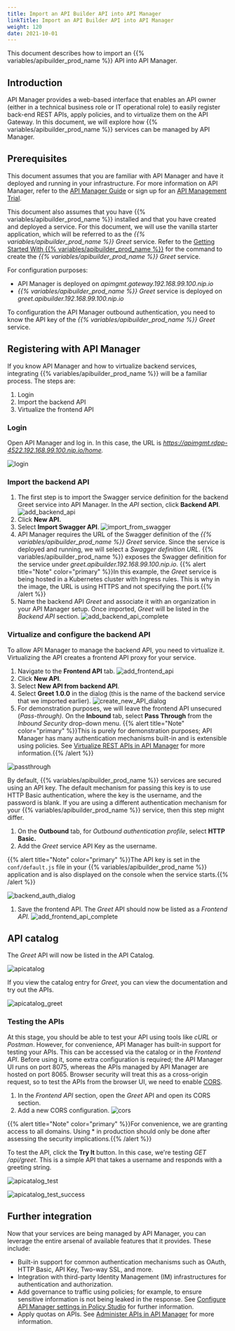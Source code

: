 ```yaml
---
title: Import an API Builder API into API Manager
linkTitle: Import an API Builder API into API Manager
weight: 120
date: 2021-10-01
---
```


This document describes how to import an {{% variables/apibuilder_prod_name %}} API into API Manager.

## Introduction

API Manager provides a web-based interface that enables an API owner (either in a technical business role or IT operational role) to easily register back-end REST APIs, apply policies, and to virtualize them on the API Gateway. In this document, we will explore how {{% variables/apibuilder_prod_name %}} services can be managed by API Manager.

## Prerequisites

This document assumes that you are familiar with API Manager and have it deployed and running in your infrastructure. For more information on API Manager, refer to the [API Manager Guide](https://docs.axway.com/bundle/APIManager_753_APIMgmtGuide_allOS_en_HTML5/page/Content/APIManagementGuideTopics/index.htm) or sign up for an [API Management Trial](https://www.axway.com/en/api-management-trial).

This document also assumes that you have {{% variables/apibuilder_prod_name %}} installed and that you have created and deployed a service. For this document, we will use the vanilla starter application, which will be referred to as the _{{% variables/apibuilder_prod_name %}} Greet_ service. Refer to the [Getting Started With {{% variables/apibuilder_prod_name %}}](/docs/getting_started/#InitializeProject) for the command to create the _{{% variables/apibuilder_prod_name %}} Greet_ service.

For configuration purposes:

* API Manager is deployed on _apimgmt.gateway.192.168.99.100.nip.io_
* _{{% variables/apibuilder_prod_name %}} Greet_ service is deployed on _greet.apibuilder.192.168.99.100.nip.io_

To configuration the API Manager outbound authentication, you need to know the API key of the _{{% variables/apibuilder_prod_name %}} Greet_ service.

## Registering with API Manager

If you know API Manager and how to virtualize backend services, integrating {{% variables/apibuilder_prod_name %}} will be a familiar process. The steps are:

1. Login
1. Import the backend API
1. Virtualize the frontend API

### Login

Open API Manager and log in. In this case, the URL is _https://apimgmt.rdpp-4522.192.168.99.100.nip.io/home._

![login](/Images/login.png)

### Import the backend API

1. The first step is to import the Swagger service definition for the backend Greet service into API Manager. In the _API_ section, click **Backend API**.
  ![add_backend_api](/Images/add_backend_api.png)
1. Click **New API.**
1. Select **Import Swagger API**.
  ![import_from_swagger](/Images/import_from_swagger.png)
1. API Manager requires the URL of the Swagger definition of the _{{% variables/apibuilder_prod_name %}} Greet_ service. Since the service is deployed and running, we will select a _Swagger definition URL_. {{% variables/apibuilder_prod_name %}} exposes the Swagger definition for the service under _greet.apibuilder.192.168.99.100.nip.io_.
  {{% alert title="Note" color="primary" %}}In this example, the _Greet_ service is being hosted in a Kubernetes cluster with Ingress rules. This is why in the image, the URL is using HTTPS and not specifying the port.{{% /alert %}}
1. Name the backend API _Greet_ and associate it with an organization in your API Manager setup. Once imported, _Greet_ will be listed in the _Backend API_ section.
  ![add_backend_api_complete](/Images/add_backend_api_complete.png)

### Virtualize and configure the backend API

To allow API Manager to manage the backend API, you need to virtualize it. Virtualizing the API creates a frontend API proxy for your service.

1. Navigate to the **Frontend API** tab.
  ![add_frontend_api](/Images/add_frontend_api.png)
1. Click **New API**.
1. Select **New API from backend API**.
1. Select **Greet 1.0.0** in the dialog (this is the name of the backend service that we imported earlier).
  ![create_new_API_dialog](/Images/create_new_api_dialog.png)
1. For demonstration purposes, we will leave the frontend API unsecured (_Pass-through)._ On the **Inbound** tab, select **Pass Through** from the _Inbound Security_ drop-down menu.
  {{% alert title="Note" color="primary" %}}This is purely for demonstration purposes; API Manager has many authentication mechanisms built-in and is extensible using policies. See [Virtualize REST APIs in API Manager](https://docs.axway.com/bundle/APIManager_753_APIMgmtGuide_allOS_en_HTML5/page/Content/APIManagementGuideTopics/api_mgmt_virtualize_web.htm) for more information.{{% /alert %}}

  ![passthrough](/Images/passthrough.png)

  By default, {{% variables/apibuilder_prod_name %}} services are secured using an API key. The default mechanism for passing this key is to use HTTP Basic authentication, where the key is the username, and the password is blank. If you are using a different authentication mechanism for your {{% variables/apibuilder_prod_name %}} service, then this step might differ.
1. On the **Outbound** tab, for _Outbound authentication profile_, select **HTTP Basic.**
1. Add the _Greet_ service API Key as the username.

  {{% alert title="Note" color="primary" %}}The API key is set in the `conf/default.js` file in your {{% variables/apibuilder_prod_name %}} application and is also displayed on the console when the service starts.{{% /alert %}}

  ![backend_auth_dialog](/Images/backend_auth_dialog.png)
1. Save the frontend API. The _Greet_ API should now be listed as a _Frontend API._
  ![add_frontend_api_complete](/Images/add_frontend_api_complete.png)

## API catalog

The _Greet_ API will now be listed in the API Catalog.

![apicatalog](/Images/apicatalog.png)

If you view the catalog entry for _Greet_, you can view the documentation and try out the APIs.

![apicatalog_greet](/Images/apicatalog_greet.png)

### Testing the APIs

At this stage, you should be able to test your API using tools like _cURL_ or _Postman_. However, for convenience, API Manager has built-in support for testing your APIs. This can be accessed via the catalog or in the _Frontend API_. Before using it, some extra configuration is required; the API Manager UI runs on port 8075, whereas the APIs managed by API Manager are hosted on port 8065. Browser security will treat this as a cross-origin request, so to test the APIs from the browser UI, we need to enable [CORS](https://developer.mozilla.org/en-US/docs/Web/HTTP/CORS).

1. In the _Frontend API_ section, open the _Greet_ API and open its CORS section.
1. Add a new CORS configuration.
  ![cors](/Images/cors.png)

{{% alert title="Note" color="primary" %}}For convenience, we are granting access to all domains. Using \* in production should only be done after assessing the security implications.{{% /alert %}}

To test the API, click the **Try It** button. In this case, we're testing _GET /api/greet_. This is a simple API that takes a username and responds with a greeting string.

![apicatalog_test](/Images/apicatalog_test.png)

![apicatalog_test_success](/Images/apicatalog_test_success.png)

## Further integration

Now that your services are being managed by API Manager, you can leverage the entire arsenal of available features that it provides. These include:

* Built-in support for common authentication mechanisms such as OAuth, HTTP Basic, API Key, Two-way SSL, and more.
* Integration with third-party Identity Management (IM) infrastructures for authentication and authorization.
* Add governance to traffic using policies; for example, to ensure sensitive information is not being leaked in the response. See [Configure API Manager settings in Policy Studio](https://docs.axway.com/bundle/APIManager_753_APIMgmtGuide_allOS_en_HTML5/page/Content/APIManagementGuideTopics/api_mgmt_config_ps.htm#Configur) for further information.
* Apply quotas on APIs. See [Administer APIs in API Manager](https://docs.axway.com/bundle/APIManager_753_APIMgmtGuide_allOS_en_HTML5/page/Content/APIManagementGuideTopics/api_mgmt_admin.htm) for more information.
